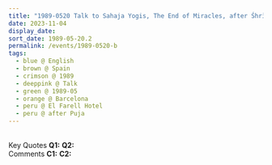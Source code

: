 ```yaml
---
title: "1989-0520 Talk to Sahaja Yogis, The End of Miracles, after Śhrī Buddha Pūjā, Terrace, Hotel El Farell, Barcelona, Spain"
date: 2023-11-04
display_date: 
sort_date: 1989-05-20.2
permalink: /events/1989-0520-b
tags:
  - blue @ English
  - brown @ Spain
  - crimson @ 1989
  - deeppink @ Talk
  - green @ 1989-05
  - orange @ Barcelona
  - peru @ El Farell Hotel
  - peru @ after Puja
---
```


<br>

<wave-list>
  <list-title color="DarkSeaGreen" width="55">Key Quotes</list-title>
  <list-item color="BlanchedAlmond" width="280"><b>Q1:</b> <i></i></list-item>
  <list-item color="Lavender" width="280"><b>Q2:</b> <i></i></list-item>
</wave-list>

<br>

<wave-list>
  <list-title color="DarkSeaGreen" width="55">Comments</list-title>
  <list-item color="BlanchedAlmond" width="280"><b>C1:</b> <i></i></list-item>
  <list-item color="Lavender" width="280"><b>C2:</b> <i></i></list-item>
</wave-list>